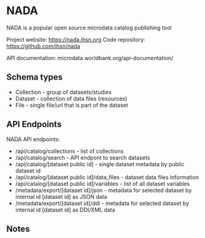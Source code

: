 # NADA

NADA is a popular open source microdata catalog publishing tool

Project website: https://nada.ihsn.org
Code repository: https://github.com/ihsn/nada

API documentation: microdata.worldbank.org/api-documentation/

## Schema types
- Collection - group of datasets/studies
- Dataset - collection of data files (resources)
- File - single file/url that is part of the dataset

## API Endpoints

NADA API endpoints: 
- /api/catalog/collections - list of collections
- /api/catalog/search - API endpont to search datasets
- /api/catalog/[dataset public id] - single dataset metadata by public dataset id
- /api/catalog/[dataset public id]/data_files - dataset data files information
- /api/catalog/[dataset public id]/variables - list of all dataset variables
- /metadata/export/[dataset id]/json - metadata for selected dataset by internal id [dataset id] as JSON data
- /metadata/export/[dataset id]/ddi - metadata for selected dataset by internal id [dataset id] as DDI/XML data

## Notes
